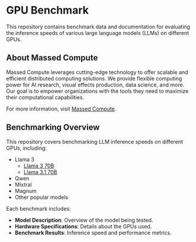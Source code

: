 # GPU Benchmark

This repository contains benchmark data and documentation for evaluating the inference speeds of various large language models (LLMs) on different GPUs.

## About Massed Compute

Massed Compute leverages cutting-edge technology to offer scalable and efficient distributed computing solutions. We provide flexible computing power for AI research, visual effects production, data science, and more. Our goal is to empower organizations with the tools they need to maximize their computational capabilities.

For more information, visit [Massed Compute](https://massedcompute.com/).

## Benchmarking Overview

This repository covers benchmarking LLM inference speeds on different GPUs, including:

- Llama 3
    - [Llama 3 70B](./llama-3/llama-3-70B.md)
    - [Llama 3.1 70B](./llama-3/llama-3.1-70B.md)
- Qwen
- Mixtral
- Magnum
- Other popular models

Each benchmark includes:

- **Model Description**: Overview of the model being tested.
- **Hardware Specifications**: Details about the GPUs used.
- **Benchmark Results**: Inference speed and performance metrics.
